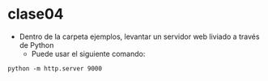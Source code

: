 # clase04

* Dentro de la carpeta ejemplos, levantar un servidor web liviado a través de
    Python
  * Puede usar el siguiente comando:

```
python -m http.server 9000

```
